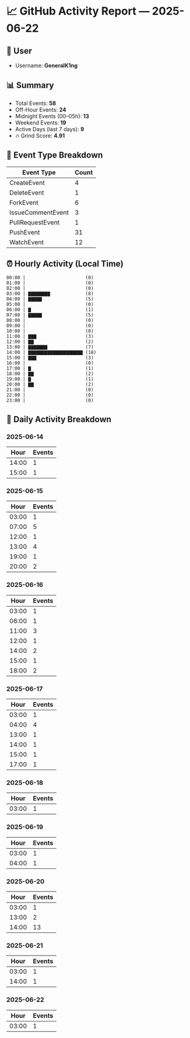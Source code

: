 # 📈 GitHub Activity Report — 2025-06-22

## 👤 User
- Username: **GeneralK1ng**

## 📊 Summary
- Total Events: **58**
- Off-Hour Events: **24**
- Midnight Events (00–05h): **13**
- Weekend Events: **19**
- Active Days (last 7 days): **9**
- 🔥 Grind Score: **4.91**

## 🔧 Event Type Breakdown
| Event Type | Count |
|------------|-------|
| CreateEvent | 4 |
| DeleteEvent | 1 |
| ForkEvent | 6 |
| IssueCommentEvent | 3 |
| PullRequestEvent | 1 |
| PushEvent | 31 |
| WatchEvent | 12 |

## ⏰ Hourly Activity (Local Time)
```text
00:00 |                      (0)
01:00 |                      (0)
02:00 |                      (0)
03:00 | ▇▇▇▇▇▇▇▇             (8)
04:00 | ▇▇▇▇▇                (5)
05:00 |                      (0)
06:00 | ▇                    (1)
07:00 | ▇▇▇▇▇                (5)
08:00 |                      (0)
09:00 |                      (0)
10:00 |                      (0)
11:00 | ▇▇▇                  (3)
12:00 | ▇▇                   (2)
13:00 | ▇▇▇▇▇▇▇              (7)
14:00 | ▇▇▇▇▇▇▇▇▇▇▇▇▇▇▇▇▇▇▇▇ (18)
15:00 | ▇▇▇                  (3)
16:00 |                      (0)
17:00 | ▇                    (1)
18:00 | ▇▇                   (2)
19:00 | ▇                    (1)
20:00 | ▇▇                   (2)
21:00 |                      (0)
22:00 |                      (0)
23:00 |                      (0)
```

## 📆 Daily Activity Breakdown
### 2025-06-14
| Hour | Events |
|------|--------|
| 14:00 | 1 |
| 15:00 | 1 |

### 2025-06-15
| Hour | Events |
|------|--------|
| 03:00 | 1 |
| 07:00 | 5 |
| 12:00 | 1 |
| 13:00 | 4 |
| 19:00 | 1 |
| 20:00 | 2 |

### 2025-06-16
| Hour | Events |
|------|--------|
| 03:00 | 1 |
| 06:00 | 1 |
| 11:00 | 3 |
| 12:00 | 1 |
| 14:00 | 2 |
| 15:00 | 1 |
| 18:00 | 2 |

### 2025-06-17
| Hour | Events |
|------|--------|
| 03:00 | 1 |
| 04:00 | 4 |
| 13:00 | 1 |
| 14:00 | 1 |
| 15:00 | 1 |
| 17:00 | 1 |

### 2025-06-18
| Hour | Events |
|------|--------|
| 03:00 | 1 |

### 2025-06-19
| Hour | Events |
|------|--------|
| 03:00 | 1 |
| 04:00 | 1 |

### 2025-06-20
| Hour | Events |
|------|--------|
| 03:00 | 1 |
| 13:00 | 2 |
| 14:00 | 13 |

### 2025-06-21
| Hour | Events |
|------|--------|
| 03:00 | 1 |
| 14:00 | 1 |

### 2025-06-22
| Hour | Events |
|------|--------|
| 03:00 | 1 |

